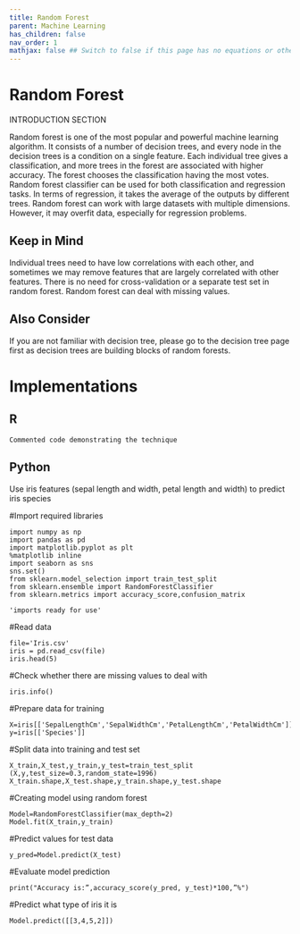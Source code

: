 ```yaml
---
title: Random Forest
parent: Machine Learning
has_children: false
nav_order: 1
mathjax: false ## Switch to false if this page has no equations or other math rendering.
---
```


# Random Forest

INTRODUCTION SECTION

Random forest is one of the most popular and powerful machine learning algorithm. It consists of a number of decision trees, and every node in the decision trees is a condition on a single feature. Each individual tree gives a classification, and more trees in the forest are associated with higher accuracy. The forest chooses the classification having the most votes. Random forest classifier can be used for both classification and regression tasks. In terms of regression, it takes the average of the outputs by different trees. Random forest can work with large datasets with multiple dimensions. However, it may overfit data, especially for regression problems.

## Keep in Mind

Individual trees need to have low correlations with each other, and sometimes we may remove features that are largely correlated with other features.
There is no need for cross-validation or a separate test set in random forest.
Random forest can deal with missing values.

## Also Consider

If you are not familiar with decision tree, please go to the decision tree page first as decision trees are building blocks of random forests.

# Implementations

## R

```identifier for language type, see this page: https://github.com/jmm/gfm-lang-ids/wiki/GitHub-Flavored-Markdown-%28GFM%29-language-IDs
Commented code demonstrating the technique
```

## Python

Use iris features (sepal length and width, petal length and width) to predict iris species

#Import required libraries

```
import numpy as np
import pandas as pd
import matplotlib.pyplot as plt
%matplotlib inline
import seaborn as sns
sns.set()
from sklearn.model_selection import train_test_split
from sklearn.ensemble import RandomForestClassifier
from sklearn.metrics import accuracy_score,confusion_matrix

'imports ready for use'
```

#Read data

```
file='Iris.csv'
iris = pd.read_csv(file)
iris.head(5)
```

#Check whether there are missing values to deal with

```
iris.info()
```

#Prepare data for training 

```
X=iris[['SepalLengthCm','SepalWidthCm','PetalLengthCm','PetalWidthCm']]
y=iris[['Species']]
```

#Split data into training and test set

```
X_train,X_test,y_train,y_test=train_test_split (X,y,test_size=0.3,random_state=1996)
X_train.shape,X_test.shape,y_train.shape,y_test.shape
```

#Creating model using random forest

```
Model=RandomForestClassifier(max_depth=2)
Model.fit(X_train,y_train)
```

#Predict values for test data

```
y_pred=Model.predict(X_test)
```

#Evaluate model prediction

```
print("Accuracy is:”,accuracy_score(y_pred, y_test)*100,”%")
```

#Predict what type of iris it is 

```
Model.predict([[3,4,5,2]])
```

